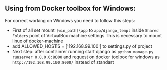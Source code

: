 
## Using from Docker toolbox for Windows:

For correct working on Windows you need to follow this steps:

- First of all set mount `[win_path]\app` to `app/django_templ` inside `Shared Folders` point of VirtualBox machine settings
This is necessary to mount linux of docker-machine
- add ALLOWED_HOSTS = ['192.168.99.100'] to settings.py of project
- Next step: after containrer running start django as `python manage.py runserver 0.0.0.0:8000` and 
request on docker toolbox for windows as `http://192.168.99.100:8000/` instead of standart 

